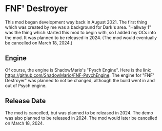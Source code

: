 # FNF' Destroyer

This mod began development way back in August 2021. The first thing which was created by me was a background for Dark's area. "Hallway 1" was the thing which started this mod to begin with, so I added my OCs into the mod. It was planned to be released in 2024. (The mod would eventually be cancelled on March 18, 2024.)

## Engine
Of course, the engine is ShadowMario's "Pysch Engine". Here is the link: https://github.com/ShadowMario/FNF-PsychEngine. The engine for "FNF' Destroyer" was planned to not be changed, although the build went in and out of Psych engine. 

## Release Date
The mod is cancelled, but was planned to be released in 2024. The demo was also planned to be released in 2024. The mod would later be cancelled on March 18, 2024.
